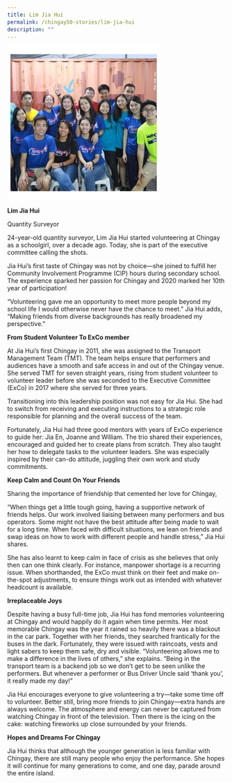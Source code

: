 ```yaml
---
title: Lim Jia Hui
permalink: /chingay50-stories/lim-jia-hui
description: ""
---
```

![Lim Jia Hui](/images/Chingay50%20Stories/lim-jia-hui-50storiesimage.jpg)

**Lim Jia Hui**

Quantity Surveyor

24-year-old quantity surveyor, Lim Jia Hui started volunteering at Chingay as a schoolgirl, over a decade ago. Today, she is part of the executive committee calling the shots.

Jia Hui’s first taste of Chingay was not by choice—she joined to fulfill her Community Involvement Programme (CIP) hours during secondary school. The experience sparked her passion for Chingay and 2020 marked her 10th year of participation!

“Volunteering gave me an opportunity to meet more people beyond my school life I would otherwise never have the chance to meet.” Jia Hui adds, “Making friends from diverse backgrounds has really broadened my perspective.”

**From Student Volunteer To ExCo member**

At Jia Hui’s first Chingay in 2011, she was assigned to the Transport Management Team (TMT). The team helps ensure that performers and audiences have a smooth and safe access in and out of the Chingay venue. She served TMT for seven straight years, rising from student volunteer to volunteer leader before she was seconded to the Executive Committee (ExCo) in 2017 where she served for three years.

Transitioning into this leadership position was not easy for Jia Hui. She had to switch from receiving and executing instructions to a strategic role responsible for planning and the overall success of the team.

Fortunately, Jia Hui had three good mentors with years of ExCo experience to guide her: Jia En, Joanne and William. The trio shared their experiences, encouraged and guided her to create plans from scratch. They also taught her how to delegate tasks to the volunteer leaders. She was especially inspired by their can-do attitude, juggling their own work and study commitments.

**Keep Calm and Count On Your Friends**

Sharing the importance of friendship that cemented her love for Chingay,

“When things get a little tough going, having a supportive network of friends helps. Our work involved liaising between many performers and bus operators. Some might not have the best attitude after being made to wait for a long time. When faced with difficult situations, we lean on friends and swap ideas on how to work with different people and handle stress,” Jia Hui shares.

She has also learnt to keep calm in face of crisis as she believes that only then can one think clearly. For instance, manpower shortage is a recurring issue. When shorthanded, the ExCo must think on their feet and make on-the-spot adjustments, to ensure things work out as intended with whatever headcount is available.

**Irreplaceable Joys**

Despite having a busy full-time job, Jia Hui has fond memories volunteering at Chingay and would happily do it again when time permits. Her most memorable Chingay was the year it rained so heavily there was a blackout in the car park. Together with her friends, they searched frantically for the buses in the dark. Fortunately, they were issued with raincoats, vests and light sabers to keep them safe, dry and visible. “Volunteering allows me to make a difference in the lives of others,” she explains. “Being in the transport team is a backend job so we don’t get to be seen unlike the performers. But whenever a performer or Bus Driver Uncle said ‘thank you’, it really made my day!”

Jia Hui encourages everyone to give volunteering a try—take some time off to volunteer. Better still, bring more friends to join Chingay—extra hands are always welcome. The atmosphere and energy can never be captured from watching Chingay in front of the television. Then there is the icing on the cake: watching fireworks up close surrounded by your friends.

**Hopes and Dreams For Chingay**

Jia Hui thinks that although the younger generation is less familiar with Chingay, there are still many people who enjoy the performance. She hopes it will continue for many generations to come, and one day, parade around the entire island.
